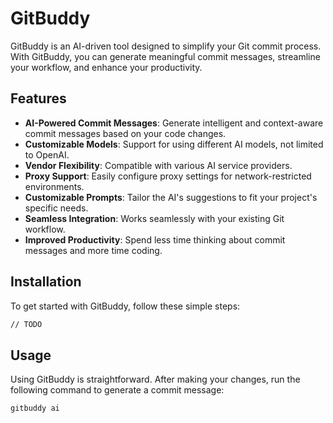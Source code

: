 # GitBuddy

GitBuddy is an AI-driven tool designed to simplify your Git commit process. With GitBuddy, you can generate meaningful commit messages, streamline your workflow, and enhance your productivity.

## Features

- **AI-Powered Commit Messages**: Generate intelligent and context-aware commit messages based on your code changes.
- **Customizable Models**: Support for using different AI models, not limited to OpenAI.
- **Vendor Flexibility**: Compatible with various AI service providers.
- **Proxy Support**: Easily configure proxy settings for network-restricted environments.
- **Customizable Prompts**: Tailor the AI's suggestions to fit your project's specific needs.
- **Seamless Integration**: Works seamlessly with your existing Git workflow.
- **Improved Productivity**: Spend less time thinking about commit messages and more time coding.

## Installation

To get started with GitBuddy, follow these simple steps:

```sh
// TODO
```

## Usage

Using GitBuddy is straightforward. After making your changes, run the following command to generate a commit message:

```sh
gitbuddy ai
```
